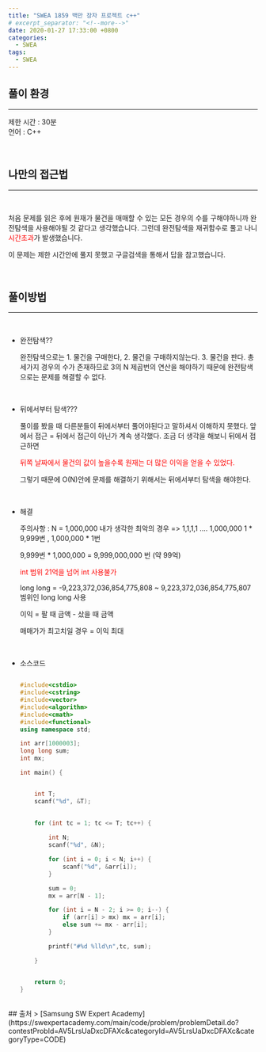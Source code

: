 ```yaml
---
title: "SWEA 1859 백만 장자 프로젝트 c++"
# excerpt_separator: "<!--more-->"
date: 2020-01-27 17:33:00 +0800
categories: 
  - SWEA
tags: 
  - SWEA
---
```



## 풀이 환경
***

제한 시간 : 30분<br>
언어 : C++<br>

<br>

## 나만의 접근법
***
<br>

처음 문제를 읽은 후에 원재가 물건을 매매할 수 있는 모든 경우의 수를 구해야하니까
완전탐색을 사용해야될 것 같다고 생각했습니다. 그런데 완전탐색을 재귀함수로 풀고 나니
<span style="color : red">시간초과</span>가 발생했습니다.<br>

이 문제는 제한 시간안에 풀지 못했고 구글검색을 통해서 답을 참고했습니다.<br>

<br>

## 풀이방법
***
<br>

- 완전탐색??

    완전탐색으로는 1. 물건을 구매한다, 2. 물건을 구매하지않는다. 3. 물건을 판다.
    총 세가지 경우의 수가 존재하므로 3의 N 제곱번의 연산을 해야하기 때문에 
    완전탐색으로는 문제를 해결할 수 없다.<br>

<br>

- 뒤에서부터 탐색???

    풀이를 봤을 때 다른분들이 뒤에서부터 풀어야된다고 말하셔서 이해하지 못했다.
    앞에서 접근 = 뒤에서 접근이 아닌가 계속 생각했다.
    조금 더 생각을 해보니 뒤에서 접근하면

    <span style="color : red">뒤쪽 날짜에서 물건의 값이 높을수록 원재는 더 많은 이익을 얻을 수 있었다.</span> 
    
    그렇기 때문에 O(N)안에 문제를 해결하기 위해서는 뒤에서부터 탐색을 해야한다.<br>
<br>

- 해결

    주의사항 : N = 1,000,000 
    내가 생각한 최악의 경우 => 1,1,1,1 .... 1,000,000 
    1 * 9,999번 , 1,000,000 * 1번

    9,999번 * 1,000,000 = 9,999,000,000 번 (약 99억)

    
    <span style="color : red"> int 범위 21억을 넘어 int 사용불가</span> 

    long long = -9,223,372,036,854,775,808 ~ 9,223,372,036,854,775,807
    범위인 long long 사용

    이익 = 팔 때 금액 - 샀을 때 금액
    
    매매가가 최고치일 경우 = 이익 최대<br>

<br>

- 소스코드 
    ```c++

    #include<cstdio>
    #include<cstring>
    #include<vector>
    #include<algorithm>
    #include<cmath>
    #include<functional>
    using namespace std;

    int arr[1000003];
    long long sum;
    int mx;

    int main() {


        int T;
        scanf("%d", &T);

        
        for (int tc = 1; tc <= T; tc++) {
            
            int N;
            scanf("%d", &N);

            for (int i = 0; i < N; i++) {
                scanf("%d", &arr[i]);
            }

            sum = 0;
            mx = arr[N - 1];

            for (int i = N - 2; i >= 0; i--) {
                if (arr[i] > mx) mx = arr[i];
                else sum += mx - arr[i];
            }

            printf("#%d %lld\n",tc, sum);

        }	


        return 0;
    }

    ```









<br>
## 출처
> [Samsung SW Expert Academy](https://swexpertacademy.com/main/code/problem/problemDetail.do?contestProbId=AV5LrsUaDxcDFAXc&categoryId=AV5LrsUaDxcDFAXc&categoryType=CODE)



